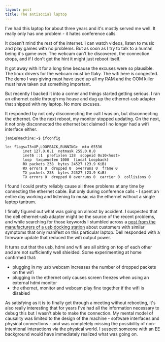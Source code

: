 ```yaml
---
layout: post
title: The antisocial laptop
---
```


I've had this laptop for about three years and it's mostly served me well. It really only has one problem - it hates conference calls.

It doesn't mind the rest of the internet. I can watch videos, listen to music and play games with no problems. But as soon as I try to talk to a human being it's game over. The webcam can't be discovered, the connection drops, and if I don't get the hint it might just reboot itself.

It got away with it for a long time because the excuses were so plausible. The linux drivers for the webcam must be flaky. The wifi here is congested. The demo I was giving must have used up all my RAM and the OOM killer must have taken out something important.

But recently I backed it into a corner and things started getting serious. I ran an ethernet cable through my house and dug up the ethernet-usb adapter that shipped with my laptop. No more excuses.

It responded by not only disconnecting the call I was on, but disconnecting the ethernet. On the next reboot, my monitor stopped updating. On the next, it not only disconnected the ethernet but claimed I no longer had a wifi interface either.

```
jamie@machine:~$ ifconfig

lo: flags=73<UP,LOOPBACK,RUNNING>  mtu 65536
        inet 127.0.0.1  netmask 255.0.0.0
        inet6 ::1  prefixlen 128  scopeid 0x10<host>
        loop  txqueuelen 1000  (Local Loopback)
        RX packets 238  bytes 24527 (23.9 KiB)
        RX errors 0  dropped 0  overruns 0  frame 0
        TX packets 238  bytes 24527 (23.9 KiB)
        TX errors 0  dropped 0 overruns 0  carrier 0  collisions 0
```

I found I could pretty reliably cause all three problems at any time by connecting the ethernet cable. But only during conference calls - I spent an entire day working and listening to music via the ethernet without a single laptop tantrum.

I finally figured out what was going on almost by accident. I suspected that the dell ethernet-usb adapter might be the source of the recent problems, and while searching for those keywords I stumbled across a [post from the manufacturers of a usb docking station](https://plugable.com/2016/06/30/investigating-usb-c-problems-on-some-dell-xps-and-precision-laptops/) about customers with similar symptoms that only manifest on this particular laptop. Dell responded with a firmware update that reduced the wifi output power.

It turns out that the usb, hdmi and wifi are all sitting on top of each other and are not sufficiently well shielded. Some experimenting at home confirmed that:

* plugging in my usb webcam increases the number of dropped packets on the wifi
* plugging in the ethernet only causes screen freezes when using an external hdmi monitor
* the ethernet, monitor and webcam play fine together if the wifi is disabled

As satisfying as it is to finally get through a meeting without rebooting, it's also really interesting that for years I've had all the information necessary to debug this but I wasn't able to make the connection. My mental model of causality was limited to the design of the machine - software interfaces and physical connections - and was completely missing the possibility of non-intentional interactions via the physical world. I suspect someone with an EE background would have immediately realized what was going on.
